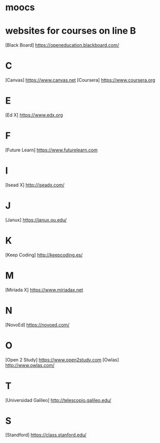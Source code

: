 moocs
=====



websites for courses on line
B
=
[Black Board]
https://openeducation.blackboard.com/


C
=
[Canvas]
https://www.canvas.net
[Coursera]
https://www.coursera.org

E
=
[Ed X]
https://www.edx.org

F
=
[Future Learn]
https://www.futurelearn.com

I
=
[Isead X]
http://iseadx.com/

J
=
[Janux]
https://janux.ou.edu/

K
=
[Keep Coding]
http://keepcoding.es/

M
=
[Miriada X]
https://www.miriadax.net

N
=
[NovoEd]
https://novoed.com/

O
=
[Open 2 Study]
https://www.open2study.com
[Owlas]
http://www.owlas.com/

T
=
[Universidad Galileo]
http://telescopio.galileo.edu/

S
=
[Standford]
https://class.stanford.edu/
